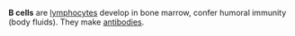 **B cells** are [lymphocytes](lymphocytes) develop in bone marrow, confer humoral immunity (body fluids). They make [antibodies](../Immune/antibodies).

